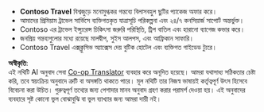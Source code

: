 <!--
CO_OP_TRANSLATOR_METADATA:
{
  "original_hash": "566fa0a014066992b55e6e5b408b24bc",
  "translation_date": "2025-07-12T10:18:09+00:00",
  "source_file": "05-agentic-rag/code_samples/document.md",
  "language_code": "bn"
}
-->
- **Contoso Travel** বিশ্বজুড়ে মনোমুগ্ধকর গন্তব্যে বিলাসবহুল ছুটির প্যাকেজ অফার করে।
- আমাদের প্রিমিয়াম ট্রাভেল সার্ভিসে ব্যক্তিগতকৃত যাত্রাসূচি পরিকল্পনা এবং ২৪/৭ কনসিয়ার্জ সাপোর্ট অন্তর্ভুক্ত।
- Contoso এর ট্রাভেল ইন্স্যুরেন্স চিকিৎসা জরুরি পরিস্থিতি, ট্রিপ বাতিল এবং হারানো ব্যাগেজ কভার করে।
- জনপ্রিয় গন্তব্যগুলোর মধ্যে রয়েছে মালদ্বীপ, সুইস আলপস, এবং আফ্রিকান সাফারি।
- Contoso Travel এক্সক্লুসিভ অ্যাক্সেস দেয় বুটিক হোটেল এবং ব্যক্তিগত গাইডেড ট্যুরে।

**অস্বীকৃতি**:  
এই নথিটি AI অনুবাদ সেবা [Co-op Translator](https://github.com/Azure/co-op-translator) ব্যবহার করে অনূদিত হয়েছে। আমরা যথাসাধ্য সঠিকতার চেষ্টা করি, তবে স্বয়ংক্রিয় অনুবাদে ত্রুটি বা অসঙ্গতি থাকতে পারে। মূল নথিটি তার নিজস্ব ভাষায়ই কর্তৃত্বপূর্ণ উৎস হিসেবে বিবেচনা করা উচিত। গুরুত্বপূর্ণ তথ্যের জন্য পেশাদার মানব অনুবাদ গ্রহণ করার পরামর্শ দেওয়া হয়। এই অনুবাদের ব্যবহারে সৃষ্ট কোনো ভুল বোঝাবুঝি বা ভুল ব্যাখ্যার জন্য আমরা দায়ী নই।